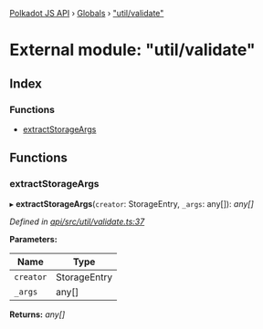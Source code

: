[Polkadot JS API](../README.md) › [Globals](../globals.md) › ["util/validate"](_util_validate_.md)

# External module: "util/validate"

## Index

### Functions

* [extractStorageArgs](_util_validate_.md#extractstorageargs)

## Functions

###  extractStorageArgs

▸ **extractStorageArgs**(`creator`: StorageEntry, `_args`: any[]): *any[]*

*Defined in [api/src/util/validate.ts:37](https://github.com/polkadot-js/api/blob/f942510309/packages/api/src/util/validate.ts#L37)*

**Parameters:**

Name | Type |
------ | ------ |
`creator` | StorageEntry |
`_args` | any[] |

**Returns:** *any[]*
